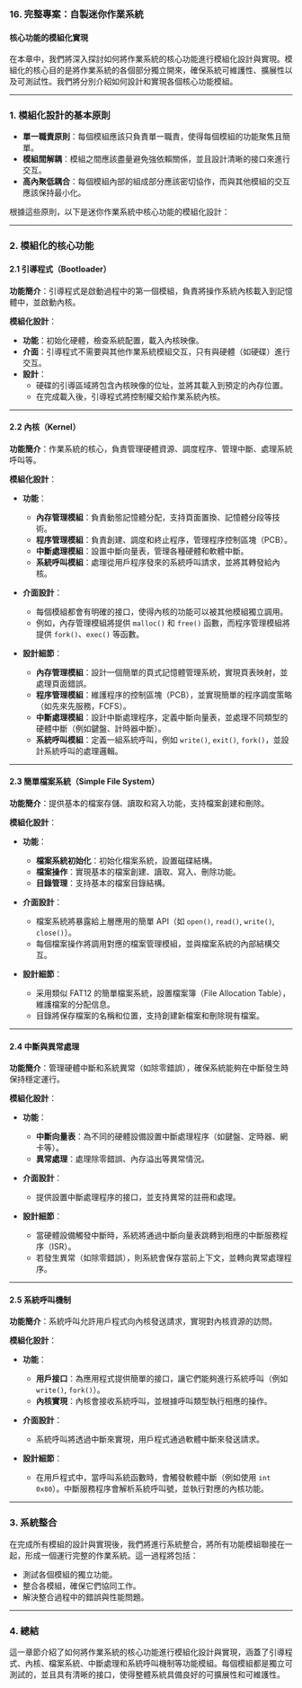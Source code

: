 ### 16. **完整專案：自製迷你作業系統**

#### 核心功能的模組化實現

在本章中，我們將深入探討如何將作業系統的核心功能進行模組化設計與實現。模組化的核心目的是將作業系統的各個部分獨立開來，確保系統可維護性、擴展性以及可測試性。我們將分別介紹如何設計和實現各個核心功能模組。

---

### 1. **模組化設計的基本原則**

- **單一職責原則**：每個模組應該只負責單一職責，使得每個模組的功能聚焦且簡單。
- **模組間解耦**：模組之間應該盡量避免強依賴關係，並且設計清晰的接口來進行交互。
- **高內聚低耦合**：每個模組內部的組成部分應該密切協作，而與其他模組的交互應該保持最小化。

根據這些原則，以下是迷你作業系統中核心功能的模組化設計：

---

### 2. **模組化的核心功能**

#### 2.1 **引導程式（Bootloader）**

**功能簡介**：引導程式是啟動過程中的第一個模組，負責將操作系統內核載入到記憶體中，並啟動內核。

**模組化設計**：
- **功能**：初始化硬體，檢查系統配置，載入內核映像。
- **介面**：引導程式不需要與其他作業系統模組交互，只有與硬體（如硬碟）進行交互。
- **設計**：
  - 硬碟的引導區域將包含內核映像的位址，並將其載入到預定的內存位置。
  - 在完成載入後，引導程式將控制權交給作業系統內核。

---

#### 2.2 **內核（Kernel）**

**功能簡介**：作業系統的核心，負責管理硬體資源、調度程序、管理中斷、處理系統呼叫等。

**模組化設計**：
- **功能**：
  - **內存管理模組**：負責動態記憶體分配，支持頁面置換、記憶體分段等技術。
  - **程序管理模組**：負責創建、調度和終止程序，管理程序控制區塊（PCB）。
  - **中斷處理模組**：設置中斷向量表，管理各種硬體和軟體中斷。
  - **系統呼叫模組**：處理從用戶程序發來的系統呼叫請求，並將其轉發給內核。

- **介面設計**：
  - 每個模組都會有明確的接口，使得內核的功能可以被其他模組獨立調用。
  - 例如，內存管理模組將提供 `malloc()` 和 `free()` 函數，而程序管理模組將提供 `fork()`、`exec()` 等函數。

- **設計細節**：
  - **內存管理模組**：設計一個簡單的頁式記憶體管理系統，實現頁表映射，並處理頁面錯誤。
  - **程序管理模組**：維護程序的控制區塊（PCB），並實現簡單的程序調度策略（如先來先服務，FCFS）。
  - **中斷處理模組**：設計中斷處理程序，定義中斷向量表，並處理不同類型的硬體中斷（例如鍵盤、計時器中斷）。
  - **系統呼叫模組**：定義一組系統呼叫，例如 `write()`, `exit()`, `fork()`，並設計系統呼叫的處理邏輯。

---

#### 2.3 **簡單檔案系統（Simple File System）**

**功能簡介**：提供基本的檔案存儲、讀取和寫入功能，支持檔案創建和刪除。

**模組化設計**：
- **功能**：
  - **檔案系統初始化**：初始化檔案系統，設置磁碟結構。
  - **檔案操作**：實現基本的檔案創建、讀取、寫入、刪除功能。
  - **目錄管理**：支持基本的檔案目錄結構。

- **介面設計**：
  - 檔案系統將暴露給上層應用的簡單 API（如 `open()`, `read()`, `write()`, `close()`）。
  - 每個檔案操作將調用對應的檔案管理模組，並與檔案系統的內部結構交互。

- **設計細節**：
  - 采用類似 FAT12 的簡單檔案系統，設置檔案簿（File Allocation Table），維護檔案的分配信息。
  - 目錄將保存檔案的名稱和位置，支持創建新檔案和刪除現有檔案。

---

#### 2.4 **中斷與異常處理**

**功能簡介**：管理硬體中斷和系統異常（如除零錯誤），確保系統能夠在中斷發生時保持穩定運行。

**模組化設計**：
- **功能**：
  - **中斷向量表**：為不同的硬體設備設置中斷處理程序（如鍵盤、定時器、網卡等）。
  - **異常處理**：處理除零錯誤、內存溢出等異常情況。

- **介面設計**：
  - 提供設置中斷處理程序的接口，並支持異常的註冊和處理。

- **設計細節**：
  - 當硬體設備觸發中斷時，系統將通過中斷向量表跳轉到相應的中斷服務程序（ISR）。
  - 若發生異常（如除零錯誤），則系統會保存當前上下文，並轉向異常處理程序。

---

#### 2.5 **系統呼叫機制**

**功能簡介**：系統呼叫允許用戶程式向內核發送請求，實現對內核資源的訪問。

**模組化設計**：
- **功能**：
  - **用戶接口**：為應用程式提供簡單的接口，讓它們能夠進行系統呼叫（例如 `write()`, `fork()`）。
  - **內核實現**：內核會接收系統呼叫，並根據呼叫類型執行相應的操作。

- **介面設計**：
  - 系統呼叫將透過中斷來實現，用戶程式通過軟體中斷來發送請求。

- **設計細節**：
  - 在用戶程式中，當呼叫系統函數時，會觸發軟體中斷（例如使用 `int 0x80`）。中斷服務程序會解析系統呼叫號，並執行對應的內核功能。

---

### 3. **系統整合**

在完成所有模組的設計與實現後，我們將進行系統整合，將所有功能模組聯接在一起，形成一個運行完整的作業系統。這一過程將包括：
- 測試各個模組的獨立功能。
- 整合各模組，確保它們協同工作。
- 解決整合過程中的錯誤與性能問題。

---

### 4. **總結**

這一章節介紹了如何將作業系統的核心功能進行模組化設計與實現，涵蓋了引導程式、內核、檔案系統、中斷處理和系統呼叫機制等功能模組。每個模組都是獨立可測試的，並且具有清晰的接口，使得整體系統具備良好的可擴展性和可維護性。